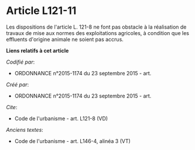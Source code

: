 # Article L121-11

Les dispositions de l'article L. 121-8 ne font pas obstacle à la réalisation de travaux de mise aux normes des exploitations
agricoles, à condition que les effluents d'origine animale ne soient pas accrus.

**Liens relatifs à cet article**

_Codifié par_:

  - ORDONNANCE n°2015-1174 du 23 septembre 2015 - art.

_Créé par_:

  - ORDONNANCE n°2015-1174 du 23 septembre 2015 - art.

_Cite_:

  - Code de l'urbanisme - art. L121-8 (VD)

_Anciens textes_:

  - Code de l'urbanisme - art. L146-4, alinéa 3 (VT)
